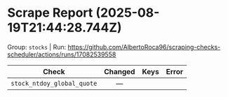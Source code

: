 # Scrape Report (2025-08-19T21:44:28.744Z)

Group: `stocks`  |  Run: https://github.com/AlbertoRoca96/scraping-checks-scheduler/actions/runs/17082539558

| Check | Changed | Keys | Error |
|---|:---:|:--|:--|
| `stock_ntdoy_global_quote` | — |  |  |
